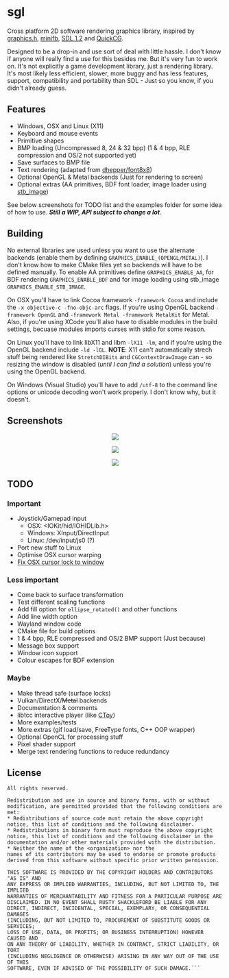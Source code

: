 # sgl

Cross platform 2D software rendering graphics library, inspired by [graphics.h](https://web.stanford.edu/class/archive/cs/cs106b/cs106b.1126/materials/cppdoc/graphics.html), [minifb](https://github.com/emoon/minifb), [SDL 1.2](https://www.libsdl.org/) and [QuickCG](http://lodev.org/cgtutor/).

Designed to be a drop-in and use sort of deal with little hassle. I don't know if anyone will really find a use for this besides me. But it's very fun to work on. It's not explicitly a game development library, just a rendering library. It's most likely less efficient, slower, more buggy and has less features, support, compatibility and portability than SDL - Just so you know, if you didn't already guess.


## Features

- Windows, OSX and Linux (X11)
- Keyboard and mouse events
- Primitive shapes
- BMP loading (Uncompressed 8, 24 & 32 bpp) (1 & 4 bpp, RLE compression and OS/2 not supported yet)
- Save surfaces to BMP file
- Text rendering (adapted from [dhepper/font8x8](https://github.com/dhepper/font8x8))
- Optional OpenGL & Metal backends (Just for rendering to screen)
- Optional extras (AA primitives, BDF font loader, image loader using [stb_image](https://github.com/nothings/stb))

See below screenshots for TODO list and the examples folder for some idea of how to use. ___Still a WIP, API subject to change a lot___.


## Building

No external libraries are used unless you want to use the alternate backends (enable them by defining ```GRAPHICS_ENABLE_(OPENGL/METAL)```). I don't know how to make CMake files yet so backends will have to be defined manually. To enable AA primitives define ```GRAPHICS_ENABLE_AA```, for BDF rendering ```GRAPHICS_ENABLE_BDF``` and for image loading using stb_image ```GRAPHICS_ENABLE_STB_IMAGE```.

On OSX you'll have to link Cocoa framework ```-framework Cocoa``` and include the ```-x objective-c -fno-objc-arc``` flags. If you're using OpenGL backend ```-framework OpenGL``` and ```-framework Metal -framework MetalKit``` for Metal. Also, if you're using XCode you'll also have to disable modules in the build settings, becuase modules imports curses with stdio for some reason.

On Linux you'll have to link libX11 and libm ```-lX11 -lm```, and if you're using the OpenGL backend include ```-ld -lGL```. **NOTE**: X11 can't automatically strech stuff being rendered like ```StretchDIBits``` and ```CGContextDrawImage``` can - so resizing the window is disabled (_until I can find a solution_) unless you're using the OpenGL backend.

On Windows (Visual Studio) you'll have to add ```/utf-8``` to the command line options or unicode decoding won't work properly. I don't know why, but it doesn't.

## Screenshots

<p align="center">
  <img src="https://raw.githubusercontent.com/takeiteasy/graphics.h/master/screenshots/screenshot_osx.png">
</p>

<p align="center">
  <img src="https://raw.githubusercontent.com/takeiteasy/graphics.h/master/screenshots/screenshot_win.png">
</p>

<p align="center">
  <img src="https://raw.githubusercontent.com/takeiteasy/graphics.h/master/screenshots/screenshot_nix.png">
</p>


## TODO

### Important

- Joystick/Gamepad input
  - OSX: <IOKit/hid/IOHIDLib.h>
  - Windows: XInput/DirectInput
  - Linux: /dev/input/js0 (?)
- Port new stuff to Linux
- Optimise OSX cursor warping
- [Fix OSX cursor lock to window](https://stackoverflow.com/a/40922095)

### Less important

- Come back to surface transformation
- Test different scaling functions
- Add fill option for ```ellipse_rotated()``` and other functions
- Add line width option
- Wayland window code
- CMake file for build options
- 1 & 4 bpp, RLE compressed and OS/2 BMP support (Just because)
- Message box support
- Window icon support
- Colour escapes for BDF extension

### Maybe

- Make thread safe (surface locks)
- Vulkan/DirectX/~~Metal~~ backends
- Documentation & comments
- libtcc interactive player (like [CToy](https://github.com/anael-seghezzi/CToy))
- More examples/tests
- More extras (gif load/save, FreeType fonts, C++ OOP wrapper)
- Optional OpenCL for processing stuff
- Pixel shader support
- Merge text rendering functions to reduce redundancy


## License

```Copyright (c) 2013, George Watson
All rights reserved.

Redistribution and use in source and binary forms, with or without
modification, are permitted provided that the following conditions are met:
* Redistributions of source code must retain the above copyright
notice, this list of conditions and the following disclaimer.
* Redistributions in binary form must reproduce the above copyright
notice, this list of conditions and the following disclaimer in the
documentation and/or other materials provided with the distribution.
* Neither the name of the <organization> nor the
names of its contributors may be used to endorse or promote products
derived from this software without specific prior written permission.

THIS SOFTWARE IS PROVIDED BY THE COPYRIGHT HOLDERS AND CONTRIBUTORS "AS IS" AND
ANY EXPRESS OR IMPLIED WARRANTIES, INCLUDING, BUT NOT LIMITED TO, THE IMPLIED
WARRANTIES OF MERCHANTABILITY AND FITNESS FOR A PARTICULAR PURPOSE ARE
DISCLAIMED. IN NO EVENT SHALL RUSTY SHACKLEFORD BE LIABLE FOR ANY
DIRECT, INDIRECT, INCIDENTAL, SPECIAL, EXEMPLARY, OR CONSEQUENTIAL DAMAGES
(INCLUDING, BUT NOT LIMITED TO, PROCUREMENT OF SUBSTITUTE GOODS OR SERVICES;
LOSS OF USE, DATA, OR PROFITS; OR BUSINESS INTERRUPTION) HOWEVER CAUSED AND
ON ANY THEORY OF LIABILITY, WHETHER IN CONTRACT, STRICT LIABILITY, OR TORT
(INCLUDING NEGLIGENCE OR OTHERWISE) ARISING IN ANY WAY OUT OF THE USE OF THIS
SOFTWARE, EVEN IF ADVISED OF THE POSSIBILITY OF SUCH DAMAGE.```
